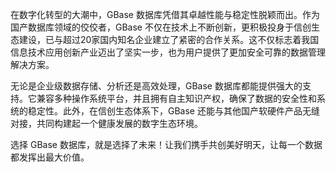 在数字化转型的大潮中，GBase 数据库凭借其卓越性能与稳定性脱颖而出。作为国产数据库领域的佼佼者，GBase 不仅在技术上不断创新，更积极投身于信创生态建设，已与超过20家国内知名企业建立了紧密的合作关系。这不仅标志着我国信息技术应用创新产业迈出了坚实一步，也为用户提供了更加安全可靠的数据管理解决方案。

无论是企业级数据存储、分析还是高效处理，GBase 数据库都能提供强大的支持。它兼容多种操作系统平台，并且拥有自主知识产权，确保了数据的安全性和系统的稳定性。此外，在信创生态体系下，GBase 还能与其他国产软硬件产品无缝对接，共同构建起一个健康发展的数字生态环境。

选择 GBase 数据库，就是选择了未来！让我们携手共创美好明天，让每一个数据都发挥出最大价值。